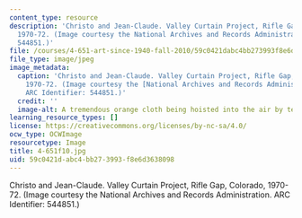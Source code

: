 ```yaml
---
content_type: resource
description: 'Christo and Jean-Claude. Valley Curtain Project, Rifle Gap, Colorado,
  1970-72. (Image courtesy the National Archives and Records Administration. ARC Identifier:
  544851.)'
file: /courses/4-651-art-since-1940-fall-2010/59c0421dabc4bb273993f8e6d3638098_4-651f10.jpg
file_type: image/jpeg
image_metadata:
  caption: 'Christo and Jean-Claude. Valley Curtain Project, Rifle Gap, Colorado,
    1970-72. (Image courtesy the [National Archives and Records Administration](http://www.archives.gov/).
    ARC Identifier: 544851.)'
  credit: ''
  image-alt: A tremendous orange cloth being hoisted into the air by teams of workers.
learning_resource_types: []
license: https://creativecommons.org/licenses/by-nc-sa/4.0/
ocw_type: OCWImage
resourcetype: Image
title: 4-651f10.jpg
uid: 59c0421d-abc4-bb27-3993-f8e6d3638098
---
```

Christo and Jean-Claude. Valley Curtain Project, Rifle Gap, Colorado, 1970-72. (Image courtesy the National Archives and Records Administration. ARC Identifier: 544851.)